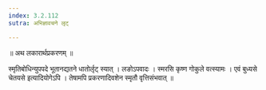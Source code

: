 ```yaml
---
index: 3.2.112
sutra: अभिज्ञावचने लृट्

---
```

॥ अथ लकारार्थप्रकरणम्‌ ॥



 स्मृतिबोधिन्युपपदे भूतानद्यतने धातोर्लृट् स्यात् । लङोऽपवादः । स्मरसि कृष्ण गोकुले वत्स्यामः । एवं बुध्यसे चेतयसे इत्यादियोगेऽपि । तेषामपि प्रकरणादिवशेन स्मृतौ वृत्तिसंभवात् ॥